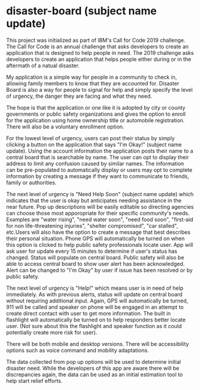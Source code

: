 # disaster-board (subject name update) 
This project was initialized as part of IBM's Call for Code 2019 challenge. The Call for Code is an annual challenge that asks
developers to create an application that is designed to help people in need. The 2019 challenge asks developers to create an 
application that helps people either during or in the aftermath of a natual disaster.

My application is a simple way for people in a community to check in, allowing family members to know that they are accounted
for. Disaster Board is also a way for people to signal for help and simply specify the level of urgency, the danger they are
facing and what they need. 

The hope is that the application or one like it is adopted by city or county governments or public safety organizations and
gives the option to enroll for the application using home ownership title or automobile registration. There will also be a
voluntary enrollment option. 

For the lowest level of urgency, users can post their status by simply clicking a button on the application that says 
"I'm Okay!" (subject name update). Using the account information the application posts their name to a central board that is 
searchable by name. The user can opt to display their address to limit any confusion caused by similar names. The information 
can be pre-populated to automatically display or users may opt to complete information by creating a message if they want 
to communicate to friends, family or authorities.

The next level of urgency is "Need Help Soon" (subject name update) which indicates that the user is okay but anticipates 
needing assistance in the near future. Pop up descriptions will be easily editable so directing agencies can choose those 
most apporopriate for their specific community's needs. Examples are "water rising", "need water soon", "need food soon",
"first-aid for non life-threatening injuries", "shelter compromised", "car stalled", etc.Users will also have the option to 
create a message that best describes their personal situation. Phone GPS will automatically be turned on when this option 
is clicked to help public safety professionals locate user. App will ask user for update every 15 minutes to determine
if user's status has changed. Status will populate on central board. Public safety will also be
able to access central board to show user alert has been acknowledged. Alert can be changed to "I'm Okay" 
by user if issue has been resolved or by public safety. 

The next level of urgency is "Help!" which means user is in need of help immediately. As with previous alerts, status will 
update on central board without requiring additional input. Again, GPS will automatically be turned, 911 will be 
called and speaker on phone will be engaged in an attempt to create direct contact with user to get more information. The 
built in flashlight will automatically be turned on to help responders better locate user. (Not sure about this  the 
flashlight and speaker function as it could potentially create more risk for user). 

There will be both mobile and desktop versions. There will be accessibility options such as voice command and mobility adaptations.

The data collected from pop up options will be used to determine initial disaster need. While the developers of this app are aware there will be discrepancies again, the data can be used as an initial estimation tool to help start relief efforts. 
